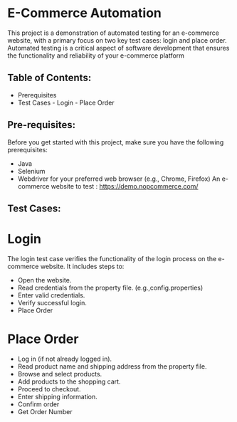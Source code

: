 # E-Commerce Automation
This project is a demonstration of automated testing for an e-commerce website, with a primary focus on two key test cases: login and place order. Automated testing is a critical aspect of software development that ensures the functionality and reliability of your e-commerce platform
## Table of Contents:
- Prerequisites
- Test Cases
        - Login
        - Place Order

## Pre-requisites:
Before you get started with this project, make sure you have the following prerequisites:

- Java
- Selenium
- Webdriver for your preferred web browser (e.g., Chrome, Firefox)
An e-commerce website to test : https://demo.nopcommerce.com/

## Test Cases:
# Login
The login test case verifies the functionality of the login process on the e-commerce website. It includes steps to:

- Open the website.
- Read credentials from the property file. (e.g.,config.properties)
- Enter valid credentials.
- Verify successful login.
- Place Order

# Place Order
- Log in (if not already logged in).
- Read product name and shipping address from the property file.
- Browse and select products.
- Add products to the shopping cart.
- Proceed to checkout.
- Enter shipping information.
- Confirm order
- Get Order Number
